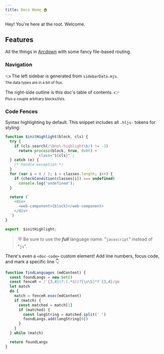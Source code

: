 ```yaml
---
title: Docs Home 🏠
---
```


Hey! You're here at the root. Welcome.

## Features

All the things in [Arcdown](https://github.com/architect/arcdown) with some fancy file-based routing.

### Navigation

👈 The left sidebar is generated from `sidebarData.mjs`.  
<small>The data types are in a bit of flux.</small>

The right-side outline is this doc's table of contents. 👉  
<small>Plus a couple arbitrary blocks/lists.</small>

### Code Fences

Syntax highlighting by default. This snippet includes all `.hljs-` tokens for styling:

```javascript
function $initHighlight(block, cls) {
  try {
    if (cls.search(/\bno\-highlight\b/) != -1)
      return process(block, true, 0x0F) +
             ` class="${cls}"`;
  } catch (e) {
    /* handle exception */
  }
  for (var i = 0 / 2; i < classes.length; i++) {
    if (checkCondition(classes[i]) === undefined)
      console.log('undefined');
  }

  return (`
    <div>
      <web-component>{block}</web-component>
    </div>
  `)
}

export  $initHighlight;
```

> 🪧  Be sure to use the **_full_** language name: "`javascript`" instead of "`js`".

There's even a `<doc-code>` custom element! Add line numbers, focus code, and mark a specific line 👇

<doc-code numbered filename="./src/lib/find-language.js" focus="5:14" mark="3">

```javascript
function findLanguages (mdContent) {
  const foundLangs = new Set()
  const fenceR = /`{3,4}(?:(.*$))?[\s\S]*?`{3,4}/gm
  let match
  do {
    match = fenceR.exec(mdContent)
    if (match) {
      const matched = match[1]
      if (matched) {
        const langString = matched.split(' ')
        foundLangs.add(langString[0])
      }
    }
  } while (match)

  return foundLangs
}
```

</doc-code>
